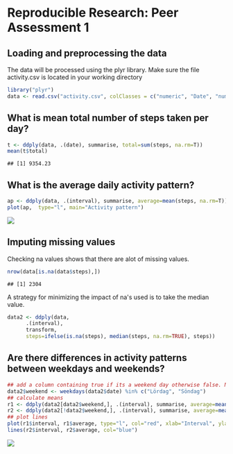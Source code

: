 # Reproducible Research: Peer Assessment 1


## Loading and preprocessing the data
The data will be processed using the plyr library. Make sure the file activity.csv is located in your working directory


```r
library("plyr")
data <- read.csv("activity.csv", colClasses = c("numeric", "Date", "numeric"))
```

## What is mean total number of steps taken per day?

```r
t <- ddply(data, .(date), summarise, total=sum(steps, na.rm=T))
mean(t$total)
```

```
## [1] 9354.23
```

## What is the average daily activity pattern?

```r
ap <- ddply(data, .(interval), summarise, average=mean(steps, na.rm=T))
plot(ap,  type="l", main="Activity pattern")
```

![](./PA1_template_files/figure-html/unnamed-chunk-3-1.png) 

## Imputing missing values
Checking na values shows that there are alot of missing values.

```r
nrow(data[is.na(data$steps),])
```

```
## [1] 2304
```
A strategy for minimizing the impact of na's used is to take the median value.

```r
data2 <- ddply(data, 
      .(interval), 
      transform, 
      steps=ifelse(is.na(steps), median(steps, na.rm=TRUE), steps))
```

## Are there differences in activity patterns between weekdays and weekends?

```r
## add a column containing true if its a weekend day otherwise false. Note! Swedish locale
data2$weekend <- weekdays(data2$date) %in% c("Lördag", "Söndag")
## calculate means
r1 <- ddply(data2[data2$weekend,], .(interval), summarise, average=mean(steps))
r2 <- ddply(data2[!data2$weekend,], .(interval), summarise, average=mean(steps))
## plot lines
plot(r1$interval, r1$average, type="l", col="red", xlab="Interval", ylab="Average", ylim=c(0,200))
lines(r2$interval, r2$average, col="blue")
```

![](./PA1_template_files/figure-html/unnamed-chunk-6-1.png) 


